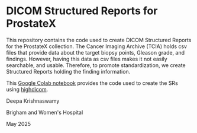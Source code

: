 # DICOM Structured Reports for ProstateX

This repository contains the code used to create DICOM Structured Reports for the ProstateX collection. The Cancer Imaging Archive (TCIA) holds csv files that provide data about the target biopsy points, Gleason grade, and findings. However, having this data as csv files makes it not easily searchable, and usable. Therefore, to promote standardization, we create Structured Reports holding the finding information. 

This [Google Colab notebook](https://github.com/deepakri201/SR_for_ProstateX/blob/main/SR_for_ProstateX.ipynb) provides the code used to create the SRs using [highdicom](https://github.com/ImagingDataCommons/highdicom). 

Deepa Krishnaswamy 

Brigham and Women's Hospital 

May 2025 
